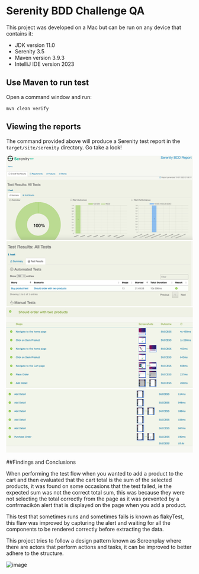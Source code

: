 # Serenity BDD Challenge QA

This project was developed on a Mac but can be run on any device that contains it:

- JDK version 11.0
- Serenity 3.5
- Maven version 3.9.3
- IntelliJ IDE version 2023

## Use Maven to run test

Open a command window and run:

    mvn clean verify

## Viewing the reports

The command provided above will produce a Serenity test report in the `target/site/serenity` directory. Go take a look!

![Alt text](image.png)
![Alt text](image-1.png)
![Alt text](image-2.png)
![Alt text](image-3.png)

##Findings and Conclusions

When performing the test flow when you wanted to add a product to the cart and then evaluated that the cart total is the sum of the selected products, it was found on some occasions that the test failed, ie the expected sum was not the correct total sum, this was because they were not selecting the total correctly from the page as it was prevented by a confrmacikón alert that is displayed on the page when you add a product. 

This test that sometimes runs and sometimes fails is known as flakyTest, this flaw was improved by capturing the alert and waiting for all the components to be rendered correctly before extracting the data. 

This project tries to follow a design pattern known as Screenplay where there are actors that perform actions and tasks, it can be improved to better adhere to the structure.

![image](https://github.com/NicoleAsqui/Challenge_QA/assets/56647127/2da3bb8f-533b-4216-b035-8cfe6520a620)
